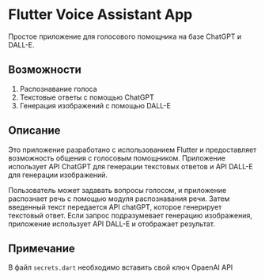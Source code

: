 # Flutter Voice Assistant App

Простое приложение для голосового помощника на базе ChatGPT и DALL-E.

## Возможности

1. Распознавание голоса
2. Текстовые ответы с помощью ChatGPT
3. Генерация изображений с помощью DALL-E

## Описание

Это приложение разработано с использованием Flutter и предоставляет возможность общения с голосовым помощником. Приложение использует API ChatGPT для генерации текстовых ответов и API DALL-E для генерации изображений.

Пользователь может задавать вопросы голосом, и приложение распознает речь с помощью модуля распознавания речи. Затем введенный текст передается API chatGPT, которое генерирует текстовый ответ. Если запрос подразумевает генерацию изображения, приложение использует API DALL-E и отображает результат.

## Примечание

В файл `secrets.dart` необходимо вставить свой ключ OpaenAI API
